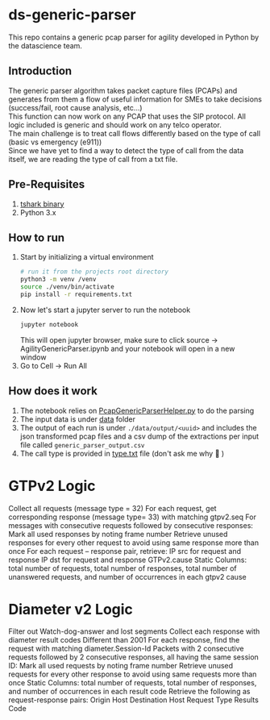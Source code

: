 # ds-generic-parser
This repo contains a generic pcap parser for agility developed in Python by the datascience team.

## Introduction
The generic parser algorithm takes packet capture files (PCAPs) and generates from them a flow of useful information for SMEs to take decisions (success/fail, root cause analysis, etc...)  
This function can now work on any PCAP that uses the SIP protocol. All logic included is generic and should work on any telco operator.  
The main challenge is to treat call flows differently based on the type of call (basic vs emergency (e911))  
Since we have yet to find a way to detect the type of call from the data itself, we are reading the type of call from a txt file.  

## Pre-Requisites
1. [tshark binary](https://www.wireshark.org/download.html)
2. Python 3.x

## How to run
1. Start by initializing a virtual environment
    ```bash
    # run it from the projects root directory
    python3 -m venv /venv
    source ./venv/bin/activate
    pip install -r requirements.txt
    ```
1. Now let's start a jupyter server to run the notebook
    ```bash
    jupyter notebook
    ```
    This will open jupyter browser, make sure to click source -> AgilityGenericParser.ipynb and your notebook will open in a new window
1. Go to Cell -> Run All

## How does it work
1. The notebook relies on [PcapGenericParserHelper.py](./PcapGenericParserHelper.py) to do the parsing
1. The input data is under [data](./data) folder
1. The output of each run is under `./data/output/<uuid>` and includes the json transformed pcap files and a csv dump of the extractions per input file called `generic_parser_output.csv`
1. The call type is provided in [type.txt](./data/type.txt) file (don't ask me why :thinking: )

# GTPv2 Logic
Collect all requests (message type = 32)
For each request, get corresponding response (message type= 33) with matching gtpv2.seq
For messages with consecutive requests followed by consecutive responses:
Mark all used responses by noting frame number
Retrieve unused responses for every other request to avoid using same response more than once
For each request – response pair, retrieve:
IP src for request and response
IP dst for request and response
GTPv2.cause
Static Columns: total number of requests, total number of responses, total number of unanswered requests, and number of occurrences in each gtpv2 cause

# Diameter v2 Logic
Filter out Watch-dog-answer and lost segments 
Collect each response with diameter result codes Different than 2001 
For each response, find the request with matching diameter.Session-Id
Packets with 2 consecutive requests followed by 2 consecutive responses, all having the same session ID:
Mark all used requests by noting frame number
Retrieve unused requests for every other response to avoid using same requests more than once
Static Columns: total number of requests, total number of responses, and number of occurrences in each result code
Retrieve the following as request-response pairs:
Origin Host
Destination Host
Request Type
Results Code